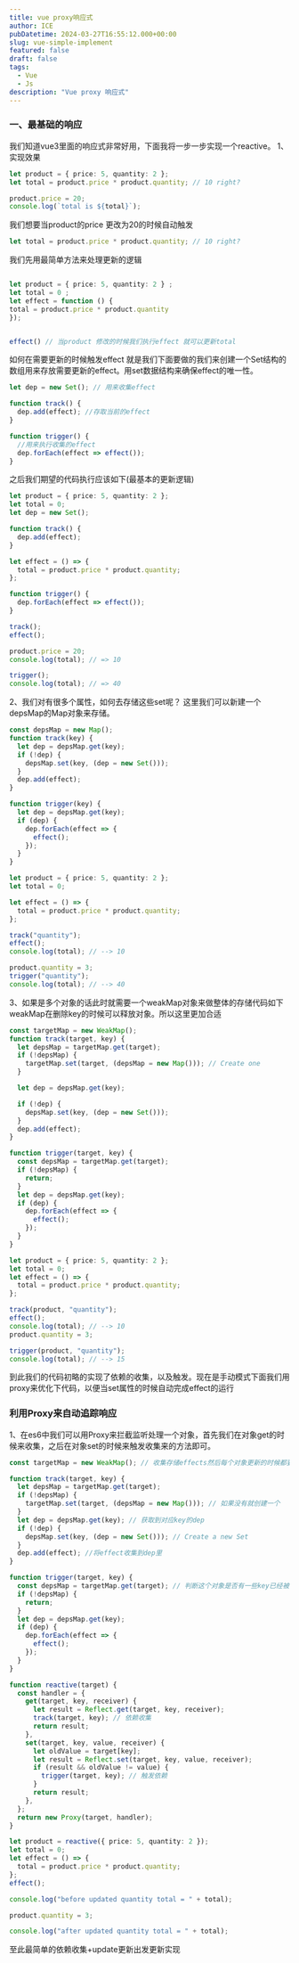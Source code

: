 ```yaml
---
title: vue proxy响应式
author: ICE
pubDatetime: 2024-03-27T16:55:12.000+00:00
slug: vue-simple-implement
featured: false
draft: false
tags:
  - Vue
  - Js
description: "Vue proxy 响应式"
---
```


### 一、最基础的响应

我们知道vue3里面的响应式非常好用，下面我将一步一步实现一个reactive。
1、实现效果

```typescript
let product = { price: 5, quantity: 2 };
let total = product.price * product.quantity; // 10 right?

product.price = 20;
console.log(`total is ${total}`);
```

我们想要当product的price 更改为20的时候自动触发

```typescript
let total = product.price * product.quantity; // 10 right?
```

我们先用最简单方法来处理更新的逻辑

```typescript

let product = { price: 5, quantity: 2 } ;
let total = 0 ;
let effect = function () {
total = product.price * product.quantity
});


effect() // 当product 修改的时候我们执行effect 就可以更新total

```

如何在需要更新的时候触发effect 就是我们下面要做的我们来创建一个Set结构的数组用来存放需要更新的effect。用set数据结构来确保effect的唯一性。

```javascript
let dep = new Set(); // 用来收集effect

function track() {
  dep.add(effect); //存取当前的effect
}

function trigger() {
  //用来执行收集的effect
  dep.forEach(effect => effect());
}
```

之后我们期望的代码执行应该如下(最基本的更新逻辑)

```typescript
let product = { price: 5, quantity: 2 };
let total = 0;
let dep = new Set();

function track() {
  dep.add(effect);
}

let effect = () => {
  total = product.price * product.quantity;
};

function trigger() {
  dep.forEach(effect => effect());
}

track();
effect();

product.price = 20;
console.log(total); // => 10

trigger();
console.log(total); // => 40
```

2、我们对有很多个属性，如何去存储这些set呢？
这里我们可以新建一个depsMap的Map对象来存储。

```typescript
const depsMap = new Map();
function track(key) {
  let dep = depsMap.get(key);
  if (!dep) {
    depsMap.set(key, (dep = new Set()));
  }
  dep.add(effect);
}

function trigger(key) {
  let dep = depsMap.get(key);
  if (dep) {
    dep.forEach(effect => {
      effect();
    });
  }
}

let product = { price: 5, quantity: 2 };
let total = 0;

let effect = () => {
  total = product.price * product.quantity;
};

track("quantity");
effect();
console.log(total); // --> 10

product.quantity = 3;
trigger("quantity");
console.log(total); // --> 40
```

3、如果是多个对象的话此时就需要一个weakMap对象来做整体的存储代码如下
weakMap在删除key的时候可以释放对象。所以这里更加合适

```typescript
const targetMap = new WeakMap();
function track(target, key) {
  let depsMap = targetMap.get(target);
  if (!depsMap) {
    targetMap.set(target, (depsMap = new Map())); // Create one
  }

  let dep = depsMap.get(key);

  if (!dep) {
    depsMap.set(key, (dep = new Set()));
  }
  dep.add(effect);
}

function trigger(target, key) {
  const depsMap = targetMap.get(target);
  if (!depsMap) {
    return;
  }
  let dep = depsMap.get(key);
  if (dep) {
    dep.forEach(effect => {
      effect();
    });
  }
}

let product = { price: 5, quantity: 2 };
let total = 0;
let effect = () => {
  total = product.price * product.quantity;
};

track(product, "quantity");
effect();
console.log(total); // --> 10
product.quantity = 3;

trigger(product, "quantity");
console.log(total); // --> 15
```

到此我们的代码初略的实现了依赖的收集，以及触发。现在是手动模式下面我们用proxy来优化下代码，以便当set属性的时候自动完成effect的运行

### 利用Proxy来自动追踪响应

1、在es6中我们可以用Proxy来拦截监听处理一个对象，首先我们在对象get的时候来收集，之后在对象set的时候来触发收集来的方法即可。

```typescript
const targetMap = new WeakMap(); // 收集存储effects然后每个对象更新的时候都要掉用收集来的effects

function track(target, key) {
  let depsMap = targetMap.get(target);
  if (!depsMap) {
    targetMap.set(target, (depsMap = new Map())); // 如果没有就创建一个
  }
  let dep = depsMap.get(key); // 获取到对应key的dep
  if (!dep) {
    depsMap.set(key, (dep = new Set())); // Create a new Set
  }
  dep.add(effect); //将effect收集到dep里
}

function trigger(target, key) {
  const depsMap = targetMap.get(target); // 判断这个对象是否有一些key已经被依赖了
  if (!depsMap) {
    return;
  }
  let dep = depsMap.get(key);
  if (dep) {
    dep.forEach(effect => {
      effect();
    });
  }
}

function reactive(target) {
  const handler = {
    get(target, key, receiver) {
      let result = Reflect.get(target, key, receiver);
      track(target, key); // 依赖收集
      return result;
    },
    set(target, key, value, receiver) {
      let oldValue = target[key];
      let result = Reflect.set(target, key, value, receiver);
      if (result && oldValue != value) {
        trigger(target, key); // 触发依赖
      }
      return result;
    },
  };
  return new Proxy(target, handler);
}

let product = reactive({ price: 5, quantity: 2 });
let total = 0;
let effect = () => {
  total = product.price * product.quantity;
};
effect();

console.log("before updated quantity total = " + total);

product.quantity = 3;

console.log("after updated quantity total = " + total);
```

至此最简单的依赖收集+update更新出发更新实现
